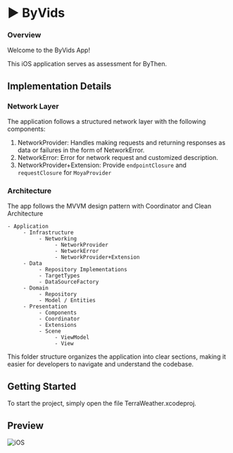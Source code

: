 # ▶️ ByVids
### Overview
Welcome to the ByVids App! 

This iOS application serves as assessment for ByThen.

## Implementation Details
### Network Layer
The application follows a structured network layer with the following components:

1. NetworkProvider: Handles making requests and returning responses as data or failures in the form of NetworkError.
2. NetworkError: Error for network request and customized description.
3. NetworkProvider+Extension: Provide `endpointClosure` and `requestClosure` for `MoyaProvider`

### Architecture
The app follows the MVVM design pattern with Coordinator and Clean Architecture 

```
- Application
     - Infrastructure
          - Networking
               - NetworkProvider
               - NetworkError
               - NetworkProvider+Extension
     - Data
          - Repository Implementations
          - TargetTypes
          - DataSourceFactory
     - Domain 
          - Repository
          - Model / Entities
     - Presentation 
          - Components
          - Coordinator
          - Extensions
          - Scene
               - ViewModel
               - View

```

This folder structure organizes the application into clear sections, making it easier for developers to navigate and understand the codebase.

## Getting Started
To start the project, simply open the file TerraWeather.xcodeproj.

## Preview

![iOS](./demo.gif)

